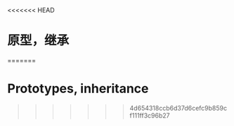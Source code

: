 <<<<<<< HEAD
# 原型，继承
=======
# Prototypes, inheritance
>>>>>>> 4d654318ccb6d37d6cefc9b859cf111ff3c96b27
